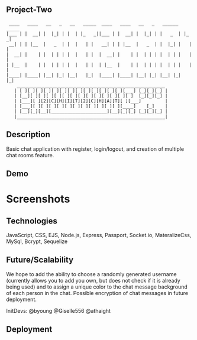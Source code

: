 ## Project-Two
```
 ____   ____   __   _   __   _____  ____   ____   __   _   ______   _____ 
|___ | |  __| |  |_| | |  | |_   _||___ | |  __| |  |_| | |   _  | |_   _|
 __| | | |__  |   _  | |  |   | |   __| | | |__  |   _  | |  |_| |   | |
|  __| |    | |  | | | |  |   | |  |  __| |    | |  | | | |  | | |   | |
| |__  |    | |  | | | |  |   | |  | |__  |    | |  | | | |  | | |   | |  
|____| |____| |__| |_| |__|   |_|  |____| |____| |__| |_| |__| |_|   |_|
    ________________________________________________________
   | [ ][ ][ ][ ][ ][ ][ ][ ][ ][ ][ ][ ][ ][___] [_][_][_] |
   | [__][ ][ ][ ][ ][ ][ ][ ][ ][ ][ ][ ][ ][ ]  [_][_][_] |
   | [___][ ][2][C][H][I][T][2][C][H][A][T][ ][___]         |
   | [___][ ][ ][ ][ ][ ][ ][ ][ ][ ][ ][ ][____]    [_]    |
   | [__][_][__][_____________________][__][_][_] [_][_][_] |
   |________________________________________________________|
  ```
  
## Description
Basic chat application with register, login/logout, and creation of multiple chat rooms feature. 

## Demo
# Screenshots

## Technologies
JavaScript, CSS, EJS, Node.js, Express, Passport, Socket.io, MateralizeCss, MySql, Bcrypt, Sequelize

## Future/Scalability
We hope to add the ability to choose a randomly generated username (currently allows you to add you own, but does not check if it is already being used) and to assign a unique color to the chat message background of each person in the chat. Possible encryption of chat messages in future deployment. 

InitDevs:
@byoung @Giselle556 @athaight

## Deployment
